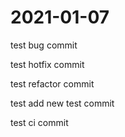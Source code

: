 # 2021-01-07

test bug commit

test hotfix commit

test refactor commit

test add new test commit

test ci commit